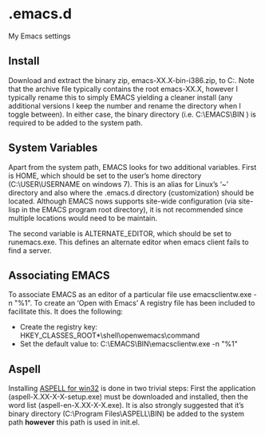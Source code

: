 .emacs.d
========

My Emacs settings

Install
-------
Download and extract the binary zip, emacs-XX.X-bin-i386.zip, to C:\.  Note that the archive file typically contains the root emacs-XX.X, however I typically rename this to simply EMACS yielding a cleaner install (any additional versions I keep the number and rename the directory when I toggle between).  In either case, the binary directory (i.e. C:\EMACS\BIN ) is required to be added to the system path. 

System Variables
----------------
Apart from the system path, EMACS looks for two additional variables.  First is HOME, which should be set to the user’s home directory (C:\USER\USERNAME on windows 7).  This is an alias for Linux’s  ‘~’ directory and also where the .emacs.d directory (customization) should be located.  Although EMACS nows supports site-wide configuration (via site-lisp in the EMACS program root directory), it is not recommended since multiple locations would need to be maintain.

The second variable is ALTERNATE_EDITOR, which should be set to runemacs.exe.   This defines an alternate editor when emacs client fails to find a server.

Associating EMACS
-----------------
To associate EMACS as an editor of a particular file use emacsclientw.exe -n "%1".   To create an ‘Open with Emacs’ 
A registry file has been included to facilitate this.  It does the following:
  - Create the registry key: HKEY_CLASSES_ROOT\*\shell\openwemacs\command
  - Set the default value to:  C:\EMACS\BIN\emacsclientw.exe -n "%1"


Aspell
------
Installing [ASPELL for win32](http://aspell.net/win32/) is done in two trivial
steps: First the application (aspell-X.XX-X-X-setup.exe) must be downloaded and
installed, then the word list (aspell-en-X.XX-X-X.exe). It is also strongly
suggested that it’s binary directory (C:\Program Files\ASPELL\BIN\) be added to
the system path **however** this path is used in init.el.

